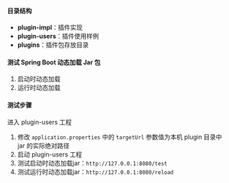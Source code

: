 #### 目录结构

- **plugin-impl**：插件实现
- **plugin-users**：插件使用样例
- **plugins**：插件包存放目录

#### 测试 Spring Boot 动态加载 Jar 包
1. 启动时动态加载
2. 运行时动态加载

#### 测试步骤
进入 plugin-users 工程
1. 修改 `application.properties` 中的 `targetUrl` 参数值为本机 plugin 目录中 jar 的实际绝对路径
2. 启动 plugin-users 工程
3. 测试启动时动态加载jar：`http://127.0.0.1:8080/test`
4. 测试运行时动态加载jar：`http://127.0.0.1:8080/reload`